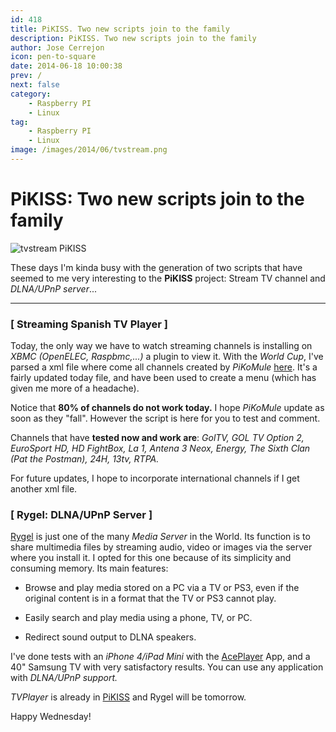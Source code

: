 ```yaml
---
id: 418
title: PiKISS. Two new scripts join to the family
description: PiKISS. Two new scripts join to the family
author: Jose Cerrejon
icon: pen-to-square
date: 2014-06-18 10:00:38
prev: /
next: false
category:
    - Raspberry PI
    - Linux
tag:
    - Raspberry PI
    - Linux
image: /images/2014/06/tvstream.png
---
```


# PiKISS: Two new scripts join to the family

![tvstream PiKISS](/images/2014/06/tvstream.png)

These days I'm kinda busy with the generation of two scripts that have seemed to me very interesting to the **PiKISS** project: Stream TV channel and _DLNA/UPnP server_...

---

### [ Streaming Spanish TV Player ]

Today, the only way we have to watch streaming channels is installing on _XBMC (OpenELEC, Raspbmc,...)_ a plugin to view it. With the _World Cup_, I've parsed a xml file where come all channels created by _PiKoMule_ [here](https://www.compraschinas.net/foro/livestreams/lista-de-canales-para-livestream-solo-plus-liga-y-gol-tv/). It's a fairly updated today file, and have been used to create a menu (which has given me more of a headache).

Notice that **80% of channels do not work today.** I hope _PiKoMule_ update as soon as they "fall". However the script is here for you to test and comment.

Channels that have **tested now and work are**: _GolTV, GOL TV Option 2, EuroSport HD, HD FightBox, La 1, Antena 3 Neox, Energy, The Sixth Clan (Pat the Postman), 24H, 13tv, RTPA._

For future updates, I hope to incorporate international channels if I get another xml file.

### [ Rygel: DLNA/UPnP Server ]

[Rygel](https://wiki.gnome.org/Projects/Rygel/) is just one of the many _Media Server_ in the World. Its function is to share multimedia files by streaming audio, video or images via the server where you install it. I opted for this one because of its simplicity and consuming memory. Its main features:

-   Browse and play media stored on a PC via a TV or PS3, even if the original content is in a format that the TV or PS3 cannot play.

-   Easily search and play media using a phone, TV, or PC.

-   Redirect sound output to DLNA speakers.

I've done tests with an _iPhone 4/iPad Mini_ with the [AcePlayer](https://itunes.apple.com/es/app/aceplayer-powerful-media-player/id463242636?mt=8) App, and a 40" Samsung TV with very satisfactory results. You can use any application with _DLNA/UPnP support._

_TVPlayer_ is already in [PiKISS](/post.php?id=409) and Rygel will be tomorrow.

Happy Wednesday!

